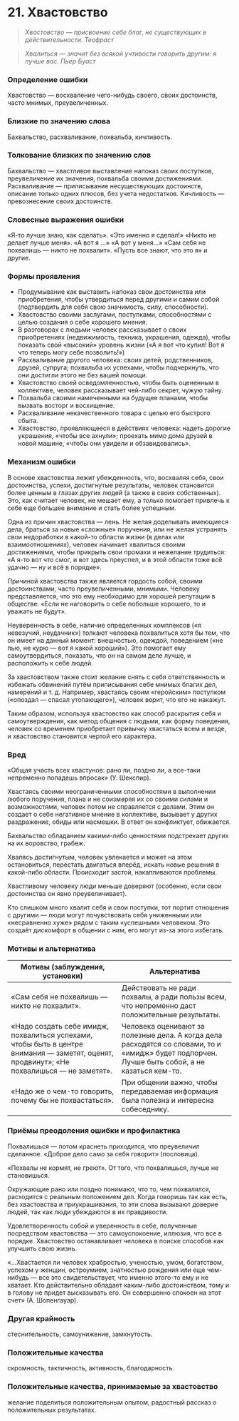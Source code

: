 ﻿# 21. Хвастовство

>*Хвастовство — присвоение себе благ, не существующих в действительности.
Теофраст*

>*Хвалиться — значит без всякой учтивости говорить другим: я лучше вас.
Пьер Буаст*

### Определение ошибки
Хвастовство — восхваление чего-нибудь своего, своих достоинств, часто мнимых, преувеличенных.

### Близкие по значению слова
Бахвальство, расхваливание, похвальба, кичливость.

### Толкование близких по значению слов
Бахвальство — хвастливое выставление напоказ своих поступков, преувеличение их значения, похвальба своими достижениями.
Расхваливание — приписывание несуществующих достоинств, описание только одних плюсов, без учета недостатков.
Кичливость — превознесение своих достоинств.

### Словесные выражения ошибки
«Я-то лучше знаю, как сделать».
«Это именно я сделал!»
«Никто не делает лучше меня».
«А вот я ...»
«А вот у меня...»
«Сам себя не похвалишь — никто не похвалит».
«Пусть все знают, что это я» и другие.

### Формы проявления
* Продумывание как выставить напоказ свои достоинства или приобретения, чтобы утвердиться перед другими и самим собой (подтвердить для себя свою значимость, силу, способности).
* Хвастовство своими заслугами, поступками, способностями с целью создания о себе хорошего мнения.
* В разговорах с людьми человек рассказывает о своих приобретениях (недвижимость, техника, украшения, одежда), чтобы показать свой «высокий» уровень жизни («А я вот что купил! Вот я что теперь могу себе позволить!»)
* Расхваливание другого человека: своих детей, родственников, друзей, супруга; похвальба их успехами, чтобы подчеркнуть, что они достигли этого не без вашей помощи.
* Хвастовство своей осведомленностью, чтобы быть оцененным в коллективе, человек рассказывает чей-либо секрет, чужую тайну.
* Похвальба своими намеченными на будущее планами, чтобы вызвать восторг и восхищение.
* Расхваливание некачественного товара с целью его быстрого сбыта.
* Хвастовство, проявляющееся в действиях человека: надеть дорогие украшения, «чтобы все ахнули»; проехать мимо дома друзей в новой машине, «чтобы они увидели и обзавидовались».

  

### Механизм ошибки
В основе хвастовства лежит убежденность, что, восхваляя себя, свои достоинства, успехи, достигнутые результаты, человек становится более ценным в глазах других людей (а также в своих собственных). Это, как считает человек, не мешает ему, а только помогает привлечь к себе еще большее внимание и стать более успешным.

Одна из причин хвастовства — лень. Не желая доделывать имеющиеся дела, браться за новые «сложные» поручения, или не желая устранять свои недоработки в какой-то области жизни (в делах или взаимоотношениях), человек начинает хвалиться своими достижениями, чтобы прикрыть свои промахи и нежелание трудиться: «А я-то вот что смог, и вот здесь преуспел, и в этой области тоже всё удачно — ну и всё в порядке».

Причиной хвастовства также является гордость собой, своими достоинствами, часто преувеличенными, мнимыми. Человеку представляется, что это ему необходимо для хорошей репутации в обществе: «Если не наговорить о себе побольше хорошего, то и уважать не будут».

Неуверенность в себе, наличие определенных комплексов («я невезучий, неудачник») толкают человека похвалиться хотя бы тем, что он имеет на данный момент: внешностью, одеждой, поведением («не пью, не курю — вот я какой хороший»). Это помогает ему самоутвердиться, показать, что он на самом деле лучше, и расположить к себе людей.

За хвастовством также стоит желание снять с себя ответственность и избежать обвинений путём приписывания себе мнимых благих дел, намерений и т. д. Например, хвастаясь своим «геройским» поступком («опоздал — спасал утопающего»), человек верит, что его не накажут.

Таким образом, используя хвастовство как способ раскрытия себя и самоутверждения, как метод общения с людьми, как форму поведения, человек со временем приобретает привычку хвастаться всем и везде, и хвастовство становится чертой его характера.

  

### Вред
«Общая участь всех хвастунов: рано ли, поздно ли, а все-таки непременно попадешь впросак» (У. Шекспир).

Хвастаясь своими неограниченными способностями в выполнении любого поручения, плана и не соизмеряя их со своими силами и возможностями, человек потом не справляется с делами. Этим он создает о себе негативное мнение в коллективе, вызывает у других раздражение, обиды или насмешки. В ответ он конфликтует, обижается.

Бахвальство обладанием какими-либо ценностями подстрекает других на их воровство, грабеж.

Хвалясь достигнутым, человек увлекается и может на этом остановиться, перестать двигаться вперёд, искать новые решения в какой-либо области. Происходит застой, накапливаются проблемы.

Хвастливому человеку люди меньше доверяют (особенно, если свои достоинства он явно преувеличивает).

Кто слишком много хвалит себя и свои поступки, тот портит отношения с другими — люди могут почувствовать себя униженными или «несравненно хуже» рядом с таким «успешным» человеком. Это создаёт дискомфорт в общении с ним, его могут из-за этого избегать.

  

### Мотивы и альтернатива

Мотивы (заблуждения, установки) | Альтернатива
------------------------------- | ------------
«Сам себя не похвалишь — никто не похвалит».|Действовать не ради похвалы, а ради пользы всем, что непременно даст положительные результаты.
«Надо создать себе имидж, похвалиться успехами, чтобы быть в центре внимания — заметят, оценят, продвинут»; «Не похвалишься — не заметят». | Человека оценивают за полезные дела. А когда дела расходятся со словами, то и «имидж» будет подпорчен. Лучше быть собой, а не казаться кем-то.
«Надо же о чем-то говорить, почему бы не похвастаться». | При общении важно, чтобы передаваемая информация была полезна и интересна собеседнику.

### Приёмы преодоления ошибки и профилактика
Похвалишься — потом краснеть приходится, что преувеличил сделанное. «Доброе дело само за себя говорит» (пословица).

«Похвалы не кормят, не греют». От того, что похвалишься, лучше не становишься.

Окружающие рано или поздно понимают, что то, чем похвалялся, расходится с реальным положением дел. Когда говоришь так как есть, без хвастовства и приукрашивания, то эти слова вызывают доверие людей, так как люди убеждаются в их правдивости.

Удовлетворенность собой и уверенность в себе, полученные посредством хвастовства — это самоуспокоение, иллюзия, что все в порядке. Хвастовство останавливает человека в поиске способов как улучшить свою жизнь.

 «...Хвастается ли человек храбростью, ученостью, умом, богатством, успехом у женщин, остроумием, знатностью рождения или еще чем-нибудь — все это свидетельствует, что именно этого-то ему и не хватает. Кто действительно обладает каким-либо достоинством, тому и в голову не придет высказывать его. Он совершенно спокоен на этот счет» (А. Шопенгауэр).

### Другая крайность
стеснительность, самоунижение, замкнутость.

### Положительные качества
скромность, тактичность, активность, благодарность.

### Положительные качества, принимаемые за хвастовство
желание поделиться положительным опытом, радостный рассказ о положительных результатах.